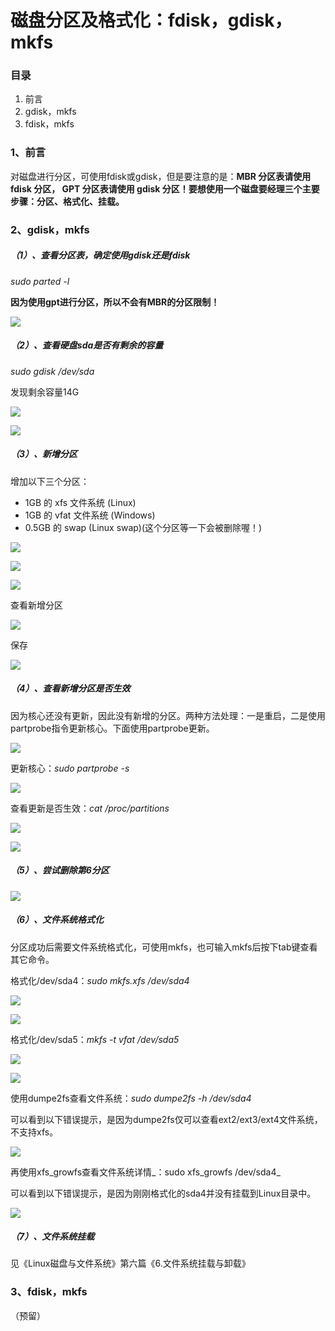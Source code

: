 # 磁盘分区及格式化：fdisk，gdisk，mkfs

### 目录

1. 前言
2. gdisk，mkfs
3. fdisk，mkfs

### 1、前言

对磁盘进行分区，可使用fdisk或gdisk，但是要注意的是：**MBR 分区表请使用 fdisk 分区， GPT 分区表请使用 gdisk 分区！要想使用一个磁盘要经理三个主要步骤：分区、格式化、挂载。**

### 2、gdisk，mkfs

##### （1）、查看分区表，确定使用gdisk还是fdisk

_sudo parted -l_

**因为使用gpt进行分区，所以不会有MBR的分区限制！**

![](/assets/查看分区表.png)

##### （2）、查看硬盘sda是否有剩余的容量

_sudo gdisk /dev/sda_

发现剩余容量14G

![](/assets/查看剩余容量.png)

![](/assets/查看剩余容量2.png)

##### （3）、新增分区

增加以下三个分区：

* 1GB 的 xfs 文件系统 \(Linux\)
* 1GB 的 vfat 文件系统 \(Windows\)
* 0.5GB 的 swap \(Linux swap\)\(这个分区等一下会被删除喔！\)

![](/assets/新增分区1.png)

![](/assets/新增分区2.png)

![](/assets/新增分区3.png)

查看新增分区

![](/assets/查看新增分区.png)

保存

![](/assets/写入分区.png)

##### （4）、查看新增分区是否生效

因为核心还没有更新，因此没有新增的分区。两种方法处理：一是重启，二是使用partprobe指令更新核心。下面使用partprobe更新。

![](/assets/查看新增分区是否生效.png)

更新核心：_sudo partprobe -s_

![](/assets/打印分区号.png)

查看更新是否生效：_cat /proc/partitions_

![](/assets/查看更新是否生效.png)

![](/assets/查看更新是否生效2.png)

##### （5）、尝试删除第6分区

![](/assets/删除分区.png)

##### （6）、文件系统格式化

分区成功后需要文件系统格式化，可使用mkfs，也可输入mkfs后按下tab键查看其它命令。

格式化/dev/sda4：_sudo mkfs.xfs /dev/sda4_

![](/assets/格式化sda4.png)

![](/assets/格式化sda4-2.png)

格式化/dev/sda5：_mkfs -t vfat /dev/sda5_

![](/assets/格式化sda5.png)

![](/assets/格式化sda5-2.png)

使用dumpe2fs查看文件系统：_sudo dumpe2fs -h /dev/sda4_

可以看到以下错误提示，是因为dumpe2fs仅可以查看ext2/ext3/ext4文件系统，不支持xfs。

![](/assets/dumpe2fs错误提示.png)

再使用xfs\_growfs查看文件系统详情_：sudo xfs\_growfs /dev/sda4_

可以看到以下错误提示，是因为刚刚格式化的sda4并没有挂载到Linux目录中。

![](/assets/xfs_growfs错误提示.png)

##### （7）、文件系统挂载

见《Linux磁盘与文件系统》第六篇《6.文件系统挂载与卸载》

### 3、fdisk，mkfs

（预留）

